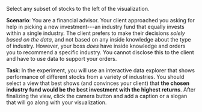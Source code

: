 Select any subset of stocks to the left of the visualization.

**Scenario**: You are a financial advisor. Your client approached you asking for help in
picking a new investment---an industry fund that equally invests within a single industry. 
The client prefers to make their decisions *solely based on the data*, and not based on
any inside knowledge about the type of industry.
However, your boss *does* have inside knowledge and orders you to recommend a specific industry.
You cannot disclose this to the client and have to use data to support your orders.

**Task**: In the experiment, you will use an interactive data explorer that shows performance
of different stocks from a variety of industries. 
You should select a view that best shows (and convinces your client) that **the chosen 
industry fund would be the best investment with the highest returns**. After finalizing the view, 
click the camera button and add a caption or a slogan that will go along with your visualization.